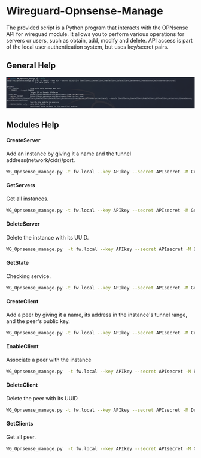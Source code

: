 # Wireguard-Opnsense-Manage
The provided script is a Python program that interacts with the OPNsense API for wireguad module. It allows you to perform various operations for servers or users, such as obtain, add, modify and delete.
API access is part of the local user authentication system, but uses key/secret pairs.

## General Help
![alt text](https://raw.githubusercontent.com/GuyGuy-59/Wireguard-Opnsense-Manage/main/pictures/WGmanage.png)

## Modules Help
#### CreateServer
Add an instance by giving it a name and the tunnel address(network/cidr)/port.
```sh
WG_Opnsense_manage.py -t fw.local --key APIkey --secret APIsecret -M CreateServer -d ServerName tunnelAddress tunnelPort
```
#### GetServers
Get all instances.
```sh
WG_Opnsense_manage.py -t fw.local --key APIkey --secret APIsecret -M GetServers
```
#### DeleteServer
Delete the instance with its UUID.
```sh
WG_Opnsense_manage.py  -t fw.local --key APIkey --secret APIsecret -M DeleteServer -D ServerUUID
```
#### GetState
Checking service.
```sh
WG_Opnsense_manage.py -t fw.local --key APIkey --secret APIsecret -M GetState
```
#### CreateClient
Add a peer by giving it a name, its address in the instance's tunnel range, and the peer's public key.
```sh
WG_Opnsense_manage.py -t fw.local --key APIkey --secret APIsecret -M CreateClient -D PeerName pubkey tunnelAddress
```
#### EnableClient
Associate a peer with the instance
```sh
WG_Opnsense_manage.py  -t fw.local --key APIkey --secret APIsecret -M EnableClient -D ServerName ServerUUID PeerName PeerUUID
```
#### DeleteClient
Delete the peer with its UUID
```sh
WG_Opnsense_manage.py -t fw.local --key APIkey --secret APIsecret -M DeleteClient -D PeerName PeerUUID
```
#### GetClients
Get all peer.
```sh
WG_Opnsense_manage.py  -t fw.local --key APIkey --secret APIsecret -M GetClients
```